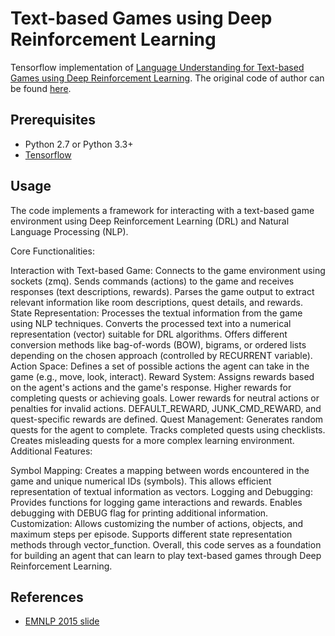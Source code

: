 Text-based Games using Deep Reinforcement Learning
===================================================

Tensorflow implementation of [Language Understanding for Text-based Games using Deep Reinforcement Learning](http://arxiv.org/abs/1506.08941). The original code of author can be found [here](https://github.com/karthikncode/text-world-player).


Prerequisites
-------------

- Python 2.7 or Python 3.3+
- [Tensorflow](https://www.tensorflow.org/)


Usage
-----

The code implements a framework for interacting with a text-based game environment using Deep Reinforcement Learning (DRL) and Natural Language Processing (NLP). 

Core Functionalities:

Interaction with Text-based Game:
Connects to the game environment using sockets (zmq).
Sends commands (actions) to the game and receives responses (text descriptions, rewards).
Parses the game output to extract relevant information like room descriptions, quest details, and rewards.
State Representation:
Processes the textual information from the game using NLP techniques.
Converts the processed text into a numerical representation (vector) suitable for DRL algorithms.
Offers different conversion methods like bag-of-words (BOW), bigrams, or ordered lists depending on the chosen approach (controlled by RECURRENT variable).
Action Space:
Defines a set of possible actions the agent can take in the game (e.g., move, look, interact).
Reward System:
Assigns rewards based on the agent's actions and the game's response.
Higher rewards for completing quests or achieving goals.
Lower rewards for neutral actions or penalties for invalid actions.
DEFAULT_REWARD, JUNK_CMD_REWARD, and quest-specific rewards are defined.
Quest Management:
Generates random quests for the agent to complete.
Tracks completed quests using checklists.
Creates misleading quests for a more complex learning environment.
Additional Features:

Symbol Mapping:
Creates a mapping between words encountered in the game and unique numerical IDs (symbols).
This allows efficient representation of textual information as vectors.
Logging and Debugging:
Provides functions for logging game interactions and rewards.
Enables debugging with DEBUG flag for printing additional information.
Customization:
Allows customizing the number of actions, objects, and maximum steps per episode.
Supports different state representation methods through vector_function.
Overall, this code serves as a foundation for building an agent that can learn to play text-based games through Deep Reinforcement Learning.


References
----------

- [EMNLP 2015 slide](http://people.csail.mit.edu/karthikn/pdfs/mud-play15-slides.pdf)


